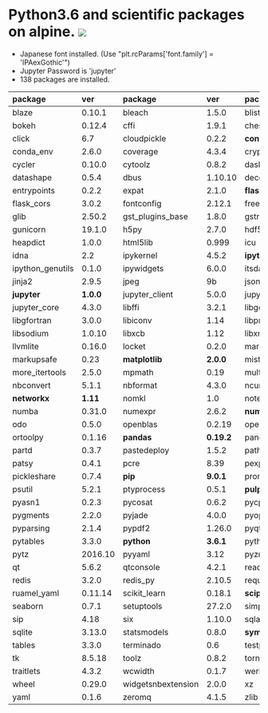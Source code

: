 Python3.6 and scientific packages on alpine.  [![](https://badge.imagelayers.io/tsutomu7/alpine-python:latest.svg)](https://imagelayers.io/?images=tsutomu7/alpine-python:latest)
========

- Japanese font installed. (Use "plt.rcParams['font.family'] = 'IPAexGothic'")
- Jupyter Password is 'jupyter'
- 138 packages are installed.

package|ver|package|ver|package|ver
:--|:--|:--|:--|:--|:--
blaze|0.10.1|bleach|1.5.0|blist|1.3.6
bokeh|0.12.4|cffi|1.9.1|chest|0.2.3
click|6.7|cloudpickle|0.2.2|**conda**|**4.3.14**
conda_env|2.6.0|coverage|4.3.4|cryptography|1.7.1
cycler|0.10.0|cytoolz|0.8.2|dask|0.14.1
datashape|0.5.4|dbus|1.10.10|decorator|4.0.11
entrypoints|0.2.2|expat|2.1.0|**flask**|**0.12**
flask_cors|3.0.2|fontconfig|2.12.1|freetype|2.5.5
glib|2.50.2|gst_plugins_base|1.8.0|gstreamer|1.8.0
gunicorn|19.1.0|h5py|2.7.0|hdf5|1.8.17
heapdict|1.0.0|html5lib|0.999|icu|54.1
idna|2.2|ipykernel|4.5.2|**ipython**|**5.3.0**
ipython_genutils|0.1.0|ipywidgets|6.0.0|itsdangerous|0.24
jinja2|2.9.5|jpeg|9b|jsonschema|2.5.1
**jupyter**|**1.0.0**|jupyter_client|5.0.0|jupyter_console|5.1.0
jupyter_core|4.3.0|libffi|3.2.1|libgcc|5.2.0
libgfortran|3.0.0|libiconv|1.14|libpng|1.6.27
libsodium|1.0.10|libxcb|1.12|libxml2|2.9.4
llvmlite|0.16.0|locket|0.2.0|markdown|2.6.7
markupsafe|0.23|**matplotlib**|**2.0.0**|mistune|0.7.4
more_itertools|2.5.0|mpmath|0.19|multipledispatch|0.4.9
nbconvert|5.1.1|nbformat|4.3.0|ncurses|5.9
**networkx**|**1.11**|nomkl|1.0|notebook|4.4.1
numba|0.31.0|numexpr|2.6.2|**numpy**|**1.12.1**
odo|0.5.0|openblas|0.2.19|openssl|1.0.2k
ortoolpy|0.1.16|**pandas**|**0.19.2**|pandocfilters|1.4.1
partd|0.3.7|pastedeploy|1.5.2|path.py|10.1
patsy|0.4.1|pcre|8.39|pexpect|4.2.1
pickleshare|0.7.4|**pip**|**9.0.1**|prompt_toolkit|1.0.13
psutil|5.2.1|ptyprocess|0.5.1|**pulp**|**1.6.5**
pyasn1|0.2.3|pycosat|0.6.2|pycparser|2.17
pygments|2.2.0|pyjade|4.0.0|pyopenssl|16.2.0
pyparsing|2.1.4|pypdf2|1.26.0|pyqt|5.6.0
pytables|3.3.0|**python**|**3.6.1**|python_dateutil|2.6.0
pytz|2016.10|pyyaml|3.12|pyzmq|16.0.2
qt|5.6.2|qtconsole|4.2.1|readline|6.2
redis|3.2.0|redis_py|2.10.5|requests|2.13.0
ruamel_yaml|0.11.14|scikit_learn|0.18.1|**scipy**|**0.19.0**
seaborn|0.7.1|setuptools|27.2.0|simplegeneric|0.8.1
sip|4.18|six|1.10.0|sqlalchemy|1.1.6
sqlite|3.13.0|statsmodels|0.8.0|**sympy**|**1.0**
tables|3.3.0|terminado|0.6|testpath|0.3
tk|8.5.18|toolz|0.8.2|tornado|4.4.2
traitlets|4.3.2|wcwidth|0.1.7|werkzeug|0.12
wheel|0.29.0|widgetsnbextension|2.0.0|xz|5.2.2
yaml|0.1.6|zeromq|4.1.5|zlib|1.2.8
